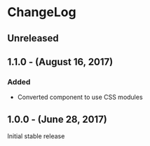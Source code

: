 ChangeLog
=========

Unreleased
----------

1.1.0 - (August 16, 2017)
-----------------
### Added
* Converted component to use CSS modules

1.0.0 - (June 28, 2017)
-----------------
Initial stable release
